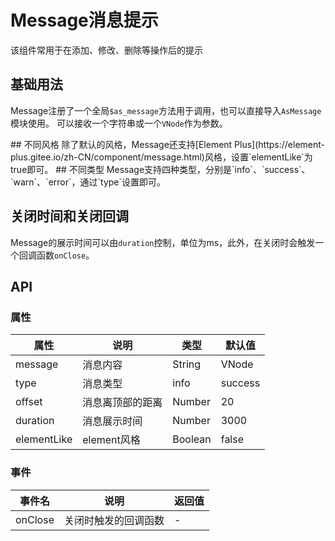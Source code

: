 # Message消息提示
该组件常用于在添加、修改、删除等操作后的提示
## 基础用法
Message注册了一个全局`$as_message`方法用于调用，也可以直接导入`AsMessage`模块使用。 可以接收一个字符串或一个`VNode`作为参数。

<script setup>
import BaseMessage from "./BaseMessage.vue";
import ElementMessage from "./ElementMessage.vue";
import TypeMessage from "./TypeMessage.vue";
import CloseMessage from "./CloseMessage.vue";
</script>

<BaseMessage />
## 不同风格
除了默认的风格，Message还支持[Element Plus](https://element-plus.gitee.io/zh-CN/component/message.html)风格，设置`elementLike`为true即可。

<ElementMessage />
## 不同类型
Message支持四种类型，分别是`info`、`success`、`warn`、`error`，通过`type`设置即可。
<TypeMessage />

## 关闭时间和关闭回调
Message的展示时间可以由`duration`控制，单位为ms，此外，在关闭时会触发一个回调函数`onClose`。
<CloseMessage />

## API
### 属性
| 属性          | 说明         | 类型    | 默认值 |
| ------------- | ------------ | ------- | ------ |
| message          | 消息内容 | String|VNode  | Awesome Slider Auth Message! |
| type    | 消息类型 | info|success|warn|error | info |
| offset | 消息离顶部的距离 | Number | 20 |
| duration | 消息展示时间 | Number | 3000 |
| elementLike | element风格 | Boolean | false |

### 事件
| 事件名  | 说明             | 返回值 |
| ------- | ---------------- | ------ |
| onClose | 关闭时触发的回调函数 | -   |


